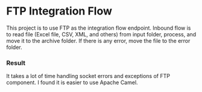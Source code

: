 # FTP Integration Flow
This project is to use FTP as the integration flow endpoint.
Inbound flow is to read file (Excel file, CSV, XML, and others) from input folder, process, and move it to the archive folder.
If there is any error, move the file to the error folder.

### Result
It takes a lot of time handling socket errors and exceptions of FTP component.
I found it is easier to use Apache Camel.
